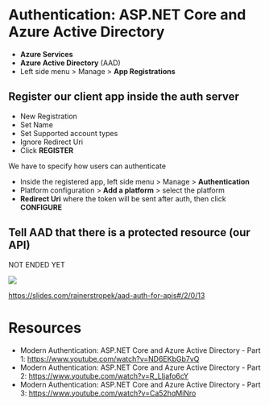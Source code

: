 # Authentication: ASP.NET Core and Azure Active Directory

- **Azure Services**
- **Azure Active Directory** (AAD)
- Left side menu > Manage > **App Registrations**

## Register our client app inside the auth server

- New Registration
- Set Name
- Set Supported account types
- Ignore Redirect Uri
- Click **REGISTER**

We have to specify how users can authenticate
- Inside the registered app, left side menu > Manage > **Authentication**
- Platform configuration > **Add a platform** > select the platform
- **Redirect Uri** where the token will be sent after auth, then click **CONFIGURE**

## Tell AAD that there is a protected resource (our API)

NOT ENDED YET



<img src="https://i.postimg.cc/0jdL19qT/aad-auth.jpg">

https://slides.com/rainerstropek/aad-auth-for-apis#/2/0/13

# Resources

- Modern Authentication: ASP.NET Core and Azure Active Directory - Part 1: https://www.youtube.com/watch?v=ND6EKbGb7vQ
- Modern Authentication: ASP.NET Core and Azure Active Directory - Part 2: https://www.youtube.com/watch?v=R_LIjafo6cY
- Modern Authentication: ASP.NET Core and Azure Active Directory - Part 3: https://www.youtube.com/watch?v=Ca52hqMiNro
